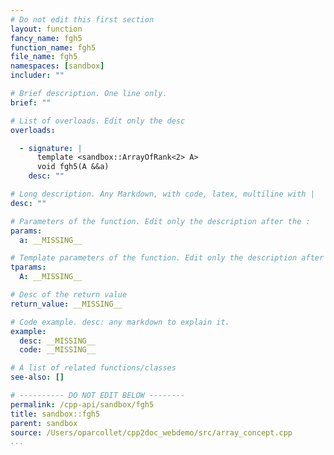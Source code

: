 ```yaml
---
# Do not edit this first section
layout: function
fancy_name: fgh5
function_name: fgh5
file_name: fgh5
namespaces: [sandbox]
includer: ""

# Brief description. One line only.
brief: ""

# List of overloads. Edit only the desc
overloads:

  - signature: |
      template <sandbox::ArrayOfRank<2> A>
      void fgh5(A &&a)
    desc: ""

# Long description. Any Markdown, with code, latex, multiline with |
desc: ""

# Parameters of the function. Edit only the description after the :
params:
  a: __MISSING__

# Template parameters of the function. Edit only the description after the :
tparams:
  A: __MISSING__

# Desc of the return value
return_value: __MISSING__

# Code example. desc: any markdown to explain it.
example:
  desc: __MISSING__
  code: __MISSING__

# A list of related functions/classes
see-also: []

# ---------- DO NOT EDIT BELOW --------
permalink: /cpp-api/sandbox/fgh5
title: sandbox::fgh5
parent: sandbox
source: /Users/oparcollet/cpp2doc_webdemo/src/array_concept.cpp
...
```


